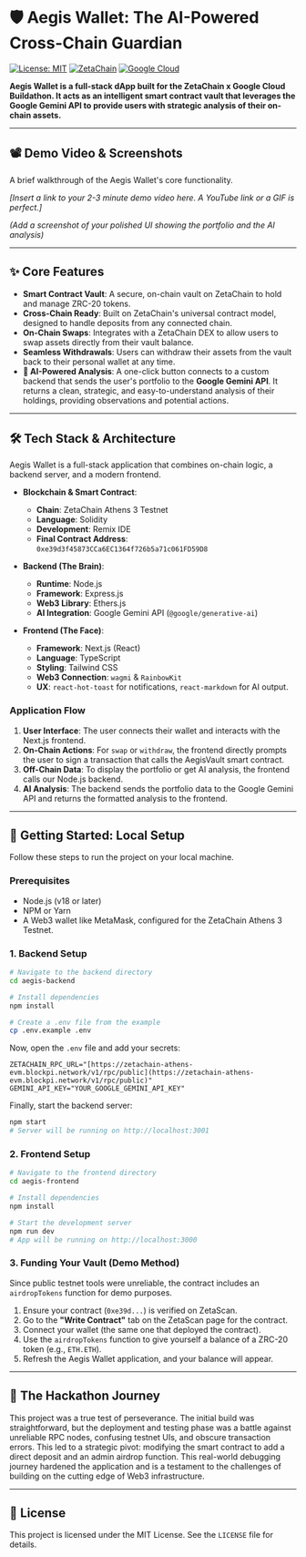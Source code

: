 
# 🛡️ Aegis Wallet: The AI-Powered Cross-Chain Guardian

[![License: MIT](https://img.shields.io/badge/License-MIT-yellow.svg)](https://opensource.org/licenses/MIT)
[![ZetaChain](https://img.shields.io/badge/Chain-ZetaChain-10B5F3)](https://www.zetachain.com/)
[![Google Cloud](https://img.shields.io/badge/AI-Google_Cloud-4285F4)](https://cloud.google.com/)

**Aegis Wallet is a full-stack dApp built for the ZetaChain x Google Cloud Buildathon. It acts as an intelligent smart contract vault that leverages the Google Gemini API to provide users with strategic analysis of their on-chain assets.**

---

## 📽️ Demo Video & Screenshots

A brief walkthrough of the Aegis Wallet's core functionality.

*[Insert a link to your 2-3 minute demo video here. A YouTube link or a GIF is perfect.]*


*(Add a screenshot of your polished UI showing the portfolio and the AI analysis)*

---

## ✨ Core Features

* **Smart Contract Vault**: A secure, on-chain vault on ZetaChain to hold and manage ZRC-20 tokens.
* **Cross-Chain Ready**: Built on ZetaChain's universal contract model, designed to handle deposits from any connected chain.
* **On-Chain Swaps**: Integrates with a ZetaChain DEX to allow users to swap assets directly from their vault balance.
* **Seamless Withdrawals**: Users can withdraw their assets from the vault back to their personal wallet at any time.
* **🤖 AI-Powered Analysis**: A one-click button connects to a custom backend that sends the user's portfolio to the **Google Gemini API**. It returns a clean, strategic, and easy-to-understand analysis of their holdings, providing observations and potential actions.

---

## 🛠️ Tech Stack & Architecture

Aegis Wallet is a full-stack application that combines on-chain logic, a backend server, and a modern frontend.

* **Blockchain & Smart Contract**:
    * **Chain**: ZetaChain Athens 3 Testnet
    * **Language**: Solidity
    * **Development**: Remix IDE
    * **Final Contract Address**: `0xe39d3f45873CCa6EC1364f726b5a71c061FD59D8`

* **Backend (The Brain)**:
    * **Runtime**: Node.js
    * **Framework**: Express.js
    * **Web3 Library**: Ethers.js
    * **AI Integration**: Google Gemini API (`@google/generative-ai`)

* **Frontend (The Face)**:
    * **Framework**: Next.js (React)
    * **Language**: TypeScript
    * **Styling**: Tailwind CSS
    * **Web3 Connection**: `wagmi` & `RainbowKit`
    * **UX**: `react-hot-toast` for notifications, `react-markdown` for AI output.

### Application Flow



1.  **User Interface**: The user connects their wallet and interacts with the Next.js frontend.
2.  **On-Chain Actions**: For `swap` or `withdraw`, the frontend directly prompts the user to sign a transaction that calls the AegisVault smart contract.
3.  **Off-Chain Data**: To display the portfolio or get AI analysis, the frontend calls our Node.js backend.
4.  **AI Analysis**: The backend sends the portfolio data to the Google Gemini API and returns the formatted analysis to the frontend.

---

## 🚀 Getting Started: Local Setup

Follow these steps to run the project on your local machine.

### Prerequisites

* Node.js (v18 or later)
* NPM or Yarn
* A Web3 wallet like MetaMask, configured for the ZetaChain Athens 3 Testnet.

### 1. Backend Setup

```bash
# Navigate to the backend directory
cd aegis-backend

# Install dependencies
npm install

# Create a .env file from the example
cp .env.example .env
````

Now, open the `.env` file and add your secrets:

```
ZETACHAIN_RPC_URL="[https://zetachain-athens-evm.blockpi.network/v1/rpc/public](https://zetachain-athens-evm.blockpi.network/v1/rpc/public)"
GEMINI_API_KEY="YOUR_GOOGLE_GEMINI_API_KEY"
```

Finally, start the backend server:

```bash
npm start
# Server will be running on http://localhost:3001
```

### 2\. Frontend Setup

```bash
# Navigate to the frontend directory
cd aegis-frontend

# Install dependencies
npm install

# Start the development server
npm run dev
# App will be running on http://localhost:3000
```

### 3\. Funding Your Vault (Demo Method)

Since public testnet tools were unreliable, the contract includes an `airdropTokens` function for demo purposes.

1. Ensure your contract (`0xe39d...`) is verified on ZetaScan.
2. Go to the **"Write Contract"** tab on the ZetaScan page for the contract.
3. Connect your wallet (the same one that deployed the contract).
4. Use the `airdropTokens` function to give yourself a balance of a ZRC-20 token (e.g., `ETH.ETH`).
5. Refresh the Aegis Wallet application, and your balance will appear.

-----

## 📜 The Hackathon Journey

This project was a true test of perseverance. The initial build was straightforward, but the deployment and testing phase was a battle against unreliable RPC nodes, confusing testnet UIs, and obscure transaction errors. This led to a strategic pivot: modifying the smart contract to add a direct deposit and an admin airdrop function. This real-world debugging journey hardened the application and is a testament to the challenges of building on the cutting edge of Web3 infrastructure.

-----

## 📄 License

This project is licensed under the MIT License. See the `LICENSE` file for details.

```
```

